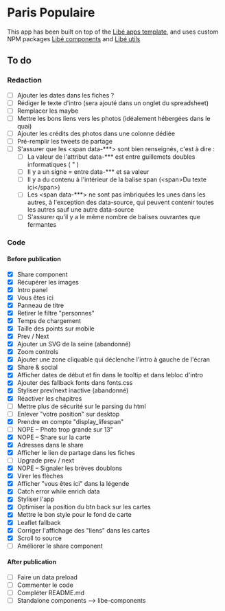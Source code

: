 # Paris Populaire

This app has been built on top of the [Libé apps template](https://github.com/libe-max/libe-apps-template), and uses custom NPM packages [Libé components](https://github.com/libe-max/libe-components) and [Libé utils](https://github.com/libe-max/libe-utils)

## To do

### Redaction

- [ ] Ajouter les dates dans les fiches ?
- [ ] Rédiger le texte d'intro (sera ajouté dans un onglet du spreadsheet)
- [ ] Remplacer les maybe
- [ ] Mettre les bons liens vers les photos (idéalement hébergées dans le quai)
- [ ] Ajouter les crédits des photos dans une colonne dédiée
- [ ] Pré-remplir les tweets de partage
- [ ] S'assurer que les <span data-***> sont bien renseignés, c'est à dire :
  - [ ] La valeur de l'attribut data-*** est entre guillemets doubles informatiques ( " )
  - [ ] Il y a un signe = entre data-*** et sa valeur
  - [ ] Il y a du contenu à l'intérieur de la balise span (\<span\>Du texte ici\</span\>)
  - [ ] Les <span data-***> ne sont pas imbriquées les unes dans les autres, à l'exception des data-source, qui peuvent contenir toutes les autres sauf une autre data-source
  - [ ] S'assurer qu'il y a le même nombre de balises ouvrantes que fermantes

### Code

#### Before publication

- [x] Share component
- [x] Récupérer les images
- [x] Intro panel
- [x] Vous êtes ici
- [x] Panneau de titre
- [x] Retirer le filtre "personnes"
- [x] Temps de chargement
- [x] Taille des points sur mobile
- [x] Prev / Next
- [x] Ajouter un SVG de la seine (abandonné)
- [x] Zoom controls
- [x] Ajouter une zone cliquable qui déclenche l'intro à gauche de l'écran
- [x] Share & social
- [x] Afficher dates de début et fin dans le tooltip et dans lebloc d'intro
- [x] Ajouter des fallback fonts dans fonts.css
- [x] Styliser prev/next inactive (abandonné)
- [x] Réactiver les chapitres
- [ ] Mettre plus de sécurité sur le parsing du html
- [ ] Enlever "votre position" sur desktop
- [x] Prendre en compte "display_lifespan"
- [ ] NOPE – Photo trop grande sur 13"
- [x] NOPE – Share sur la carte
- [x] Adresses dans le share
- [x] Afficher le lien de partage dans les fiches
- [ ] Upgrade prev / next
- [x] NOPE – Signaler les brèves doublons
- [x] Virer les flèches
- [x] Afficher "vous êtes ici" dans la légende
- [x] Catch error while enrich data
- [x] Styliser l'app
- [x] Optimiser la position du btn back sur les cartes
- [x] Mettre le bon style pour le fond de carte
- [x] Leaflet fallback
- [x] Corriger l'affichage des "liens" dans les cartes
- [x] Scroll to source
- [ ] Améliorer le share component

#### After publication

- [ ] Faire un data preload
- [ ] Commenter le code
- [ ] Compléter README.md
- [ ] Standalone components —> libe-components

